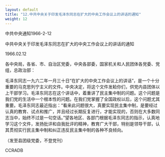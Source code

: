 ```yaml
---
layout: default
title: "12.中共中央关于印发毛泽东同志在扩大的中央工作会议上的讲话的通知"
weight: 12
---
```


中共中央通知1966-2-12

中共中央关于印发毛泽东同志在扩大的中央工作会议上的讲话的通知

1966.02.12

各中央局，各省、市、自治区党委，中央各部委，国家机关和人民团体各党委、党组，总政治部：

毛泽东同志一九六二年一月三十日“在扩大的中央工作会议上的讲话”，是一个十分重要的马克思列宁主义的文件。中央决定，将这个文件发耠你们，供党内县团体以上干部学习。毛泽东同志在这个讲话中，着重讲了民主集中制的问题。这个问题是我们党的生活中一个根本性的问题。在我们党掌握了全国政权以后，这个问题尤其重要。毛泽东同志最近指出：“看来此问题很大，真要实现民主集中制，是要经过认真的教育、试点和推广，并且经过长期反复进行，才能实现的，否则在大多数同志当中，始终不过是一句空话。”望各地区、各部门根据毛泽东同志的指示，认真地学习这个文件，发扬批评和自我批评的精神，教育广大干部，特别是领导干部，认其贯彻实行民主集中制和纠正违反民主集中制的各种不良倾向。

（发至县团级党委，不登党刊）

CCRADB

